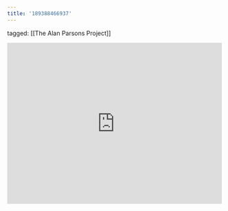 ```yaml
---
title: '189388466937'
---
```

tagged: [[The Alan Parsons Project]]
<iframe allow="accelerometer; autoplay; clipboard-write; encrypted-media; gyroscope; picture-in-picture" allowfullscreen="" frameborder="0" height="375" id="youtube_iframe" src="https://www.youtube.com/embed/YAE1XTvKLXA?feature=oembed&amp;enablejsapi=1&amp;origin=https://safe.txmblr.com&amp;wmode=opaque" width="500"></iframe>